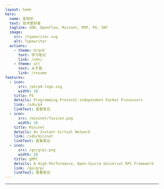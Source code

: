```yaml
---
layout: home
hero:
  name: 张恒华
  text: 技术爱好者
  tagline: SDN, OpenFlow, Mininet, PDP, P4, INT
  image:
    src: /typewriter.svg
    alt: Typewriter
  actions:
    - theme: brand
      text: 学习笔记
      link: /sdn/
    - theme: alt
      text: 关于我
      link: /resume
features:
  - icon:
      src: /p4/p4-logo.svg
      width: 30
    title: P4
    details: Programming Protocol-independent Packet Processors
    link: /sdn/p4
    linkText: 查看笔记
  - icon:
      src: /mininet/favicon.png
      width: 26
    title: Mininet
    details: An Instant Virtual Network
    link: /sdn/mininet
    linkText: 查看笔记
  - icon:
      src: /go/grpc.png
      width: 28
    title: gRPC
    details: A High-Performance, Open-Source Universal RPC Framework
    link: /go/grpc
    linkText: 查看笔记
---
```


---

<script setup>
import { VPTeamMembers } from 'vitepress/theme';

const members = [
  {
    avatar: '/avatar.jpg',
    name: 'Henghua Zhang',
    title: 'SDN Researcher',
    org: 'SUES',
    orgLink: 'https://www.sues.edu.cn/',
    desc: 'Focused on programmable networks, in-band network telemetry',
    sponsor: '/sponsor',
    actionText: 'Sponsor',
    links: [
      {
        icon: 'csdn',
        link: 'https://blog.csdn.net/qq_43133192',
      },
      {
        icon: 'github',
        link: 'https://github.com/zhh2001',
      },
      {
        icon: 'orcid',
        link: 'https://orcid.org/0009-0005-9456-8936',
      },
      {
        icon: 'qq',
        link: 'mailto:1652709417@qq.com',
      },
      {
        icon: 'rss',
        link: 'https://github.com/zhh2001.atom',
      },
    ],
  },
]
</script>

<div align="center">
  <a href="/resume" class="ToResume">
    <VPTeamMembers size="small" :members />
  </a>
</div>
